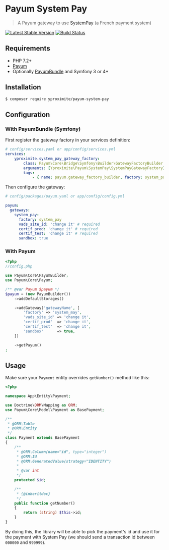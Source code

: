 # Payum System Pay

> A Payum gateway to use [SystemPay](https://paiement.systempay.fr) (a French payment system)

[![Latest Stable Version](https://poser.pugx.org/yproximite/payum-system-pay/version)](https://packagist.org/packages/yproximite/payum-system-pay)
[![Build Status](https://travis-ci.com/Yproximite/payum-system-pay.svg?token=pNBs2oaRpfxdyhqWf28h&branch=master)](https://travis-ci.com/Yproximite/payum-system-pay)

## Requirements

- PHP 7.2+
- [Payum](https://github.com/Payum/Payum)
- Optionally [PayumBundle](https://github.com/Payum/PayumBundle) and Symfony 3 or 4+

## Installation

```bash
$ composer require yproximite/payum-system-pay
```

## Configuration

### With PayumBundle (Symfony)

First register the gateway factory in your services definition:
```yaml
# config/services.yaml or app/config/services.yml
services:
    yproximite.system_pay_gateway_factory:
        class: Payum\Core\Bridge\Symfony\Builder\GatewayFactoryBuilder
        arguments: [Yproximite\Payum\SystemPay\SystemPayGatewayFactory]
        tags:
            - { name: payum.gateway_factory_builder, factory: system_pay }
```

Then configure the gateway:

```yaml
# config/packages/payum.yaml or app/config/config.yml

payum:
  gateways:
    system_pay:
      factory: system_pay
      vads_site_id: 'change it' # required 
      certif_prod: 'change it' # required 
      certif_test: 'change it' # required 
      sandbox: true

```

### With Payum

```php
<?php
//config.php

use Payum\Core\PayumBuilder;
use Payum\Core\Payum;

/** @var Payum $payum */
$payum = (new PayumBuilder())
    ->addDefaultStorages()

    ->addGateway('gatewayName', [
        'factory' => 'system_may',
        'vads_site_id' => 'change it',
        'certif_prod'  => 'change it',
        'certif_test'  => 'change it',
        'sandbox'      => true,
    ])

    ->getPayum()
;
```

## Usage

Make sure your `Payment` entity overrides `getNumber()` method like this:
```php
<?php

namespace App\Entity\Payment;

use Doctrine\ORM\Mapping as ORM;
use Payum\Core\Model\Payment as BasePayment;

/**
 * @ORM\Table
 * @ORM\Entity
 */
class Payment extends BasePayment
{
    /**
     * @ORM\Column(name="id", type="integer")
     * @ORM\Id
     * @ORM\GeneratedValue(strategy="IDENTITY")
     *
     * @var int
     */
    protected $id;

    /**
     * {@inheritdoc}
     */
    public function getNumber()
    {
        return (string) $this->id;
    }
}
```

By doing this, the library will be able to pick the payment's id and use it for the payment with System Pay (we should send a transaction id between `000000` and `999999`). 
